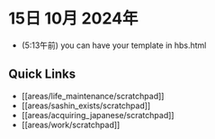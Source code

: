# 15日 10月 2024年
- (5:13午前) you can have your template in hbs.html
 



## Quick Links
- [[areas/life_maintenance/scratchpad]]
- [[areas/sashin_exists/scratchpad]]
- [[areas/acquiring_japanese/scratchpad]]
- [[areas/work/scratchpad]]
